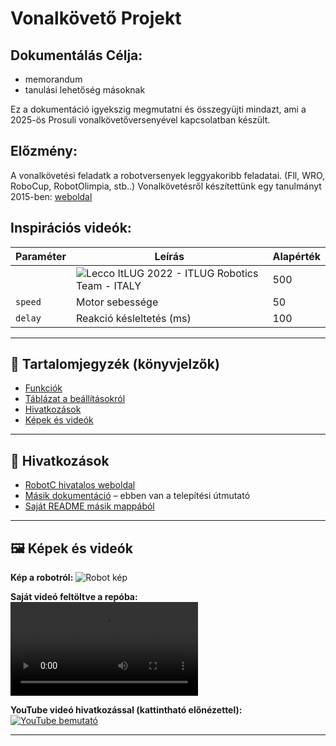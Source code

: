 # Vonalkövető Projekt

## Dokumentálás Célja: 
- memorandum
- tanulási lehetőség másoknak

Ez a dokumentáció igyekszig megmutatni és összegyüjti mindazt, ami a 2025-ös Prosuli vonalkövetőversenyével kapcsolatban készült.

## Előzmény:
A vonalkövetési feladatk a robotversenyek leggyakoribb feladatai. (Fll, WRO, RoboCup, RobotOlimpia, stb..) 
Vonalkövetésről készítettünk egy tanulmányt 2015-ben: [weboldal](http://users.atw.hu/vonalkovetes)

## Inspirációs videók:



| Paraméter      | Leírás                   | Alapérték |
|----------------|--------------------------|-----------|
|     |![Lecco ItLUG 2022 - ITLUG Robotics Team - ITALY](https://youtu.be/MHesNWMKTPU) | 500       |
| `speed`        | Motor sebessége          | 50        |
| `delay`        | Reakció késleltetés (ms) | 100       |

---

## 📑 Tartalomjegyzék (könyvjelzők)

- [Funkciók](#-funkciók)  
- [Táblázat a beállításokról](#-táblázat-a-beállításokról)  
- [Hivatkozások](#-hivatkozások)  
- [Képek és videók](#-képek-és-videók)  

---

## 🔗 Hivatkozások

- [RobotC hivatalos weboldal](https://www.robotc.net/)  
- [Másik dokumentáció](docs/setup.md) – ebben van a telepítési útmutató  
- [Saját README másik mappából](docs/README.md)  

---

## 🖼️ Képek és videók

**Kép a robotról:**
![Robot kép](images/robot.jpg)

**Saját videó feltöltve a repóba:**
![Demo videó](videos/demo.mp4)

**YouTube videó hivatkozással (kattintható előnézettel):**
[![YouTube bemutató](images/thumbnail.png)](https://www.youtube.com/watch?v=dQw4w9WgXcQ)

---
